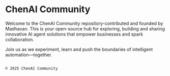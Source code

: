 # ChenAI Community

Welcome to the ChenAI Community repository-contributed and founded by Madhavan. This is your open-source hub for exploring, building and sharing innovative AI agent solutions that empower businesses and spark collaboration.

Join us as we experiment, learn and push the boundaries of intelligent automation—together.

                                                          
                                                                            © 2025 ChenAI Community
